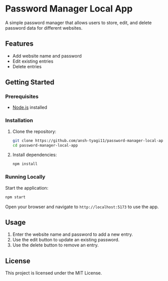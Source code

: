 # Password Manager Local App

A simple password manager that allows users to store, edit, and delete password data for different websites.

## Features

- Add website name and password
- Edit existing entries
- Delete entries

## Getting Started

### Prerequisites

- [Node.js](https://nodejs.org/) installed

### Installation

1. Clone the repository:
    ```bash
    git clone https://github.com/ansh-tyagi11/password-manager-local-app.git
    cd password-manager-local-app
    ```

2. Install dependencies:
    ```bash
    npm install
    ```

### Running Locally

Start the application:
```bash
npm start
```

Open your browser and navigate to `http://localhost:5173` to use the app.

## Usage

1. Enter the website name and password to add a new entry.
2. Use the edit button to update an existing password.
3. Use the delete button to remove an entry.

## License

This project is licensed under the MIT License.